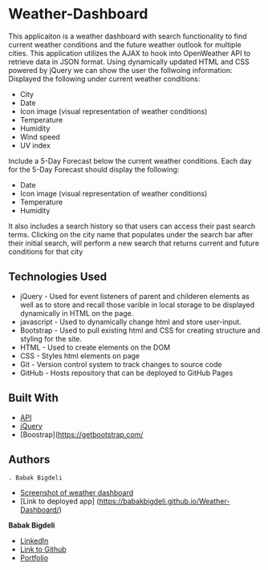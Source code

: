 # Weather-Dashboard


This applicaiton is a weather dashboard with search functionality to find current weather conditions and the future weather outlook for multiple cities. This application utilizes the AJAX to hook into OpenWeather API to retrieve data in JSON format. Using dynamically updated HTML and CSS powered by jQuery we can show the user the follwoing information:
Displayed the following under current weather conditions:
- City
- Date
- Icon image (visual representation of weather conditions)
- Temperature
- Humidity
- Wind speed
- UV index

Include a 5-Day Forecast below the current weather conditions. Each day for the 5-Day Forecast should display the following:
- Date
- Icon image (visual representation of weather conditions)
- Temperature
- Humidity

It also includes a search history so that users can access their past search terms. Clicking on the city name that populates under the search bar after their initial search, will perform a new search that returns current and future conditions for that city


 
## Technologies Used
- jQuery - Used for event listeners of parent and childeren elements as well as to store and recall those varible in local storage to be displayed dynamically in HTML on the page.
- javascript - Used to dynamically change html and store user-input.
- Bootstrap - Used to pull existing html and CSS for creating structure and styling for the site.
- HTML - Used to create elements on the DOM
- CSS - Styles html elements on page
- Git - Version control system to track changes to source code
- GitHub - Hosts repository that can be deployed to GitHub Pages
 

## Built With

* [API](https://openweathermap.org/api)
* [jQuery](https://api.jquery.com/)
* [Boostrap](https://getbootstrap.com/

## Authors

	. Babak Bigdeli 

* [Screenshot of weather dashboard](https://github.com/Babakbigdeli/Weather-Dashboard/blob/main/Screenshot.JPG)
* [Link to deployed app] (https://babakbigdeli.github.io/Weather-Dashboard/)

**Babak Bigdeli**
* [LinkedIn](https://www.linkedin.com/in/babak-bigdeli-3b999055)
* [Link to Github](https://github.com/Babakbigdeli)
* [Portfolio](https://babakbigdeli.github.io/Portfolio/)